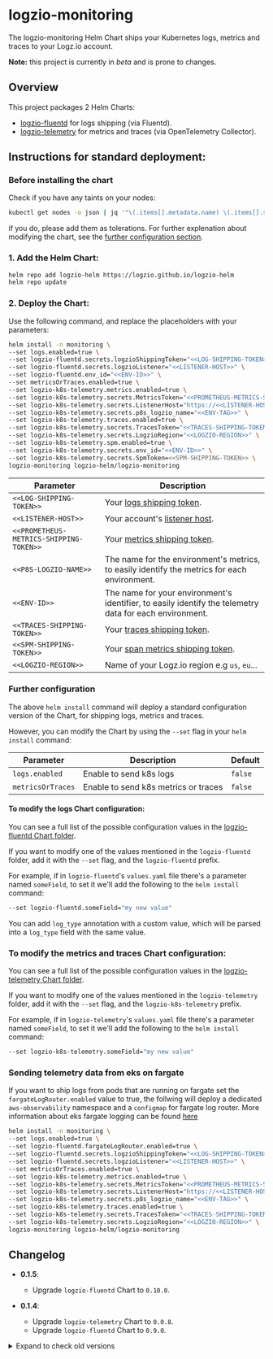 # logzio-monitoring

The logzio-monitoring Helm Chart ships your Kubernetes logs, metrics and traces to your Logz.io account.

**Note:** this project is currently in *beta* and is prone to changes.

## Overview

This project packages 2 Helm Charts:
- [logzio-fluentd](https://github.com/logzio/logzio-helm/tree/master/charts/fluentd) for logs shipping (via Fluentd).
- [logzio-telemetry](https://github.com/logzio/logzio-helm/tree/master/charts/logzio-telemetry) for metrics and traces (via OpenTelemetry Collector).

## Instructions for standard deployment:

### Before installing the chart
Check if you have any taints on your nodes:

```sh
kubectl get nodes -o json | jq '"\(.items[].metadata.name) \(.items[].spec.taints)"'
```

if you do, please add them as tolerations. For further explenation about modifying the chart, see the [further configuration section](#Further-configuration).


### 1. Add the Helm Chart:

```sh
helm repo add logzio-helm https://logzio.github.io/logzio-helm
helm repo update
```

### 2. Deploy the Chart:

Use the following command, and replace the placeholders with your parameters:

```sh
helm install -n monitoring \
--set logs.enabled=true \
--set logzio-fluentd.secrets.logzioShippingToken="<<LOG-SHIPPING-TOKEN>>" \
--set logzio-fluentd.secrets.logzioListener="<<LISTENER-HOST>>" \
--set logzio-fluentd.env_id="<<ENV-ID>>" \
--set metricsOrTraces.enabled=true \
--set logzio-k8s-telemetry.metrics.enabled=true \
--set logzio-k8s-telemetry.secrets.MetricsToken="<<PROMETHEUS-METRICS-SHIPPING-TOKEN>>" \
--set logzio-k8s-telemetry.secrets.ListenerHost="https://<<LISTENER-HOST>>:8053" \
--set logzio-k8s-telemetry.secrets.p8s_logzio_name="<<ENV-TAG>>" \
--set logzio-k8s-telemetry.traces.enabled=true \
--set logzio-k8s-telemetry.secrets.TracesToken="<<TRACES-SHIPPING-TOKEN>>" \
--set logzio-k8s-telemetry.secrets.LogzioRegion="<<LOGZIO-REGION>>" \
--set logzio-k8s-telemetry.spm.enabled=true \
--set logzio-k8s-telemetry.secrets.env_id="<<ENV-ID>>" \
--set logzio-k8s-telemetry.secrets.SpmToken=<<SPM-SHIPPING-TOKEN>> \
logzio-monitoring logzio-helm/logzio-monitoring
```

| Parameter | Description |
| --- | --- |
| `<<LOG-SHIPPING-TOKEN>>` | Your [logs shipping token](https://app.logz.io/#/dashboard/settings/general). |
| `<<LISTENER-HOST>>` | Your account's [listener host](https://app.logz.io/#/dashboard/settings/manage-tokens/data-shipping?product=logs). |
| `<<PROMETHEUS-METRICS-SHIPPING-TOKEN>>` | Your [metrics shipping token](https://app.logz.io/#/dashboard/settings/manage-tokens/data-shipping). |
| `<<P8S-LOGZIO-NAME>>` | The name for the environment's metrics, to easily identify the metrics for each environment. |
| `<<ENV-ID>>` | The name for your environment's identifier, to easily identify the telemetry data for each environment. |
| `<<TRACES-SHIPPING-TOKEN>>` | Your [traces shipping token](https://app.logz.io/#/dashboard/settings/manage-tokens/data-shipping). |
| `<<SPM-SHIPPING-TOKEN>>` | Your [span metrics shipping token](https://app.logz.io/#/dashboard/settings/manage-tokens/data-shipping). |
| `<<LOGZIO-REGION>>` | Name of your Logz.io region e.g `us`, `eu`... |


### Further configuration

The above `helm install` command will deploy a standard configuration version of the Chart, for shipping logs, metrics and traces.

However, you can modify the Chart by using the `--set` flag in your `helm install` command:

| Parameter	| Description | Default |
| --- | --- | --- |
| `logs.enabled` | Enable to send k8s logs | `false` |
| `metricsOrTraces` | Enable to send k8s metrics or traces | `false` |

#### To modify the logs Chart configuration:

You can see a full list of the possible configuration values in the [logzio-fluentd Chart folder](https://github.com/logzio/logzio-helm/tree/master/charts/fluentd#configuration).

If you want to modify one of the values mentioned in the `logzio-fluentd` folder, add it with the `--set` flag, and the `logzio-fluentd` prefix.

For example, if in `logzio-fluentd`'s `values.yaml` file there's a parameter named `someField`, to set it we'll add the following to the `helm install` command:

```sh
--set logzio-fluentd.someField="my new value"
```
You can add `log_type` annotation with a custom value, which will be parsed into a `log_type` field with the same value.


### To modify the metrics and traces Chart configuration:

You can see a full list of the possible configuration values in the [logzio-telemetry Chart folder](https://github.com/logzio/logzio-helm/tree/master/charts/logzio-telemetry).

If you want to modify one of the values mentioned in the `logzio-telemetry` folder, add it with the `--set` flag, and the `logzio-k8s-telemetry` prefix.

For example, if in `logzio-telemetry`'s `values.yaml` file there's a parameter named `someField`, to set it we'll add the following to the `helm install` command:

```sh
--set logzio-k8s-telemetry.someField="my new value"
```

### Sending telemetry data from eks on fargate

If you want to ship logs from pods that are running on fargate set the `fargateLogRouter.enabled` value to true, the follwing will deploy a dedicated `aws-observability` namespace and a `configmap` for fargate log router. More information about eks fargate logging can be found [here](https://docs.aws.amazon.com/eks/latest/userguide/fargate-logging.html)
```sh
helm install -n monitoring \
--set logs.enabled=true \
--set logzio-fluentd.fargateLogRouter.enabled=true \
--set logzio-fluentd.secrets.logzioShippingToken="<<LOG-SHIPPING-TOKEN>>" \
--set logzio-fluentd.secrets.logzioListener="<<LISTENER-HOST>>" \
--set metricsOrTraces.enabled=true \
--set logzio-k8s-telemetry.metrics.enabled=true \
--set logzio-k8s-telemetry.secrets.MetricsToken="<<PROMETHEUS-METRICS-SHIPPING-TOKEN>>" \
--set logzio-k8s-telemetry.secrets.ListenerHost="https://<<LISTENER-HOST>>:8053" \
--set logzio-k8s-telemetry.secrets.p8s_logzio_name="<<ENV-TAG>>" \
--set logzio-k8s-telemetry.traces.enabled=true \
--set logzio-k8s-telemetry.secrets.TracesToken="<<TRACES-SHIPPING-TOKEN>>" \
--set logzio-k8s-telemetry.secrets.LogzioRegion="<<LOGZIO-REGION>>" \
logzio-monitoring logzio-helm/logzio-monitoring
```

## Changelog
- **0.1.5**:
	- Upgrade `logzio-fluentd` Chart to `0.10.0`.

- **0.1.4**:
	- Upgrade `logzio-telemetry` Chart to `0.0.8`.
	- Upgrade `logzio-fluentd` Chart to `0.9.0`.


<details>
  <summary markdown="span"> Expand to check old versions </summary>

- **0.1.3**:
	- Upgrade `logzio-telemetry` Chart to `0.0.6`.
	- Upgrade `logzio-fluentd` Chart to `0.8.0`.

- **0.1.2**:
	- Upgrade `logzio-telemetry` Chart to `0.0.4`.
	- Upgrade `logzio-fluentd` Chart to `0.6.1`.
- **0.1.1**:
	- Upgrade `logzio-telemetry` Chart to `0.0.3`.
- **0.1.0**:
	- Add support for fargate logging
	- Upgrade `logzio-fluentd` Chart to `0.5.0`.
	- Upgrade `logzio-telemetry` Chart to `0.0.2`.
- **0.0.3**:
	- Upgrade `logzio-fluentd` Chart to `0.4.1`.
- **0.0.2**:
	- Upgrade `logzio-fluentd` Chart to `0.4.0`.
	- Set default logs type to `agent-k8s`.
- **0.0.1**: Initial release.

</details>
